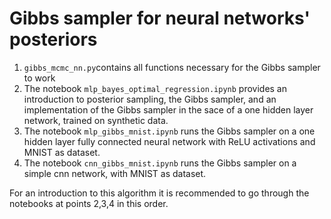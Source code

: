 # Gibbs sampler for neural networks' posteriors

1. `gibbs_mcmc_nn.py`contains all functions necessary for the Gibbs sampler to work
2. The notebook `mlp_bayes_optimal_regression.ipynb` provides an introduction to posterior sampling, the Gibbs sampler, and an implementation of the Gibbs sampler in the sace of a one hidden layer network, trained on synthetic data.
3. The notebook `mlp_gibbs_mnist.ipynb` runs the Gibbs sampler on a one hidden layer fully connected neural network with ReLU activations and MNIST as dataset.
4. The notebook `cnn_gibbs_mnist.ipynb` runs the Gibbs sampler on a simple cnn network, with MNIST as dataset.

For an introduction to this algorithm it is recommended to go through the notebooks at points 2,3,4 in this order.
